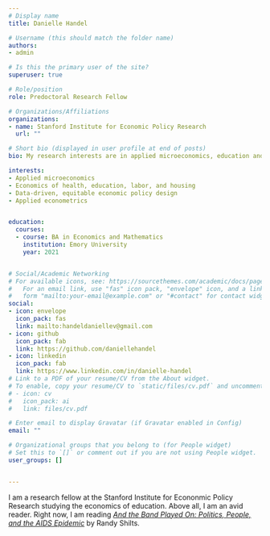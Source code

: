 ```yaml
---
# Display name
title: Danielle Handel

# Username (this should match the folder name)
authors:
- admin

# Is this the primary user of the site?
superuser: true

# Role/position
role: Predoctoral Research Fellow 

# Organizations/Affiliations
organizations:
- name: Stanford Institute for Economic Policy Research
  url: ""

# Short bio (displayed in user profile at end of posts)
bio: My research interests are in applied microeconomics, education and labor economics, health economics, and public policy, especially as each relates to social inequities. I am currently serving as a predoctoral research fellow under Dr. Eric Hanushek.

interests: 
- Applied microeconomics
- Economics of health, education, labor, and housing
- Data-driven, equitable economic policy design
- Applied econometrics


education:
  courses:
  - course: BA in Economics and Mathematics
    institution: Emory University
    year: 2021


# Social/Academic Networking
# For available icons, see: https://sourcethemes.com/academic/docs/page-builder/#icons
#   For an email link, use "fas" icon pack, "envelope" icon, and a link in the
#   form "mailto:your-email@example.com" or "#contact" for contact widget.
social:
- icon: envelope
  icon_pack: fas
  link: mailto:handeldaniellev@gmail.com
- icon: github
  icon_pack: fab
  link: https://github.com/daniellehandel
- icon: linkedin
  icon_pack: fab
  link: https://www.linkedin.com/in/danielle-handel
# Link to a PDF of your resume/CV from the About widget.
# To enable, copy your resume/CV to `static/files/cv.pdf` and uncomment the lines below.
# - icon: cv
#   icon_pack: ai
#   link: files/cv.pdf

# Enter email to display Gravatar (if Gravatar enabled in Config)
email: ""

# Organizational groups that you belong to (for People widget)
# Set this to `[]` or comment out if you are not using People widget.
user_groups: []


---
```


I am a research fellow at the Stanford Institute for Econonmic Policy Research studying the economics of education. Above all, I am an avid reader. Right now, I am reading [*And the Band Played On: Politics, People, and the AIDS Epidemic*](https://us.macmillan.com/books/9780312374631) by Randy Shilts.
